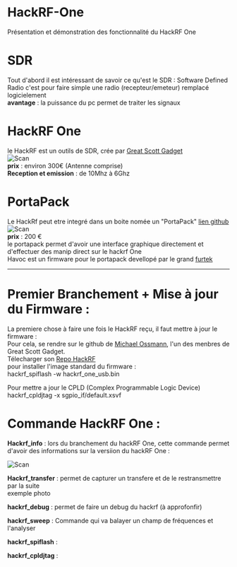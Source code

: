 # HackRF-One
Présentation et démonstration des fonctionnalité du HackRF One
# SDR 
Tout d'abord il est intéressant de savoir ce qu'est le SDR : 
Software Defined Radio c'est pour faire simple une radio (recepteur/emeteur) remplacé logicielement  
__avantage__ : la puissance du pc permet de traiter les signaux  
 
# HackRF One  
le HackRF est un outils de SDR, crée par [Great Scott Gadget](https://greatscottgadgets.com)  
![Scan](https://user-images.githubusercontent.com/39098396/79736639-6d92e600-82fa-11ea-8e76-a5e6a3ea749a.jpeg)  
__prix__ : environ 300€ (Antenne comprise)  
__Reception et emission__ : de 10Mhz à 6Ghz

# PortaPack  
Le HackRf peut etre integré dans un boite nomée un "PortaPack" [lien github](https://github.com/sharebraind/portapack-hackrf)  
![Scan](https://user-images.githubusercontent.com/39098396/79736658-72579a00-82fa-11ea-8692-116d2b8a5461.jpeg)  
__prix__ : 200 €  
le portapack permet d'avoir une interface graphique directement et d'effectuer des manip direct sur le hackrf One  
Havoc est un firmware pour le portapack devellopé par le grand [furtek](https://github.com/furrtek/portapack-havoc)


--------------------------------------------------------------------


# Premier Branchement + Mise à jour du Firmware :  

La premiere chose à faire une fois le HackRF reçu, il faut mettre à jour le firmware :   
Pour cela, se rendre sur le github de [Michael Ossmann](https://github.com/mossmann), l'un des menbres de Great Scott Gadget.  
Télecharger son [Repo HackRF](https://github.com/mossmann/hackrf)  
pour installer l'image standard du firmware :  
hackrf_spiflash -w hackrf_one_usb.bin

Pour mettre a jour le CPLD (Complex Programmable Logic Device)
hackrf_cpldjtag -x sgpio_if/default.xsvf

# Commande HackRF One : 

__Hackrf_info__ : lors du branchement du hackRF One, cette commande permet d'avoir des informations sur la versiion du hackRF One :  

![Scan](https://user-images.githubusercontent.com/39098396/79737911-53f29e00-82fc-11ea-8fd5-5651120f5441.png)  

__Hackrf_transfer__ : permet de capturer un transfere et de le restransmettre par la suite   
exemple photo

__hackrf_debug__ : permet de faire un debug du hackrf (à approfonfir) 

__hackrf_sweep__ : Commande qui va balayer un champ de fréquences et l'analyser 

__hackrf_spiflash__ : 

__hackrf_cpldjtag__ : 
